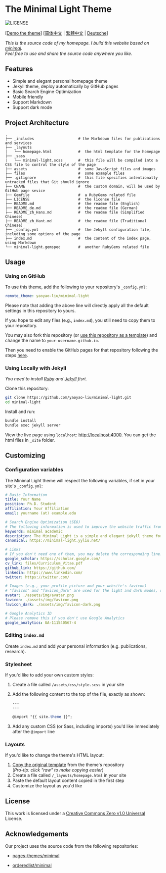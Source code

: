 # The Minimal Light Theme

[![LICENSE](https://img.shields.io/github/license/yaoyao-liu/minimal-light?style=flat-square&logo=creative-commons&color=EF9421)](https://github.com/yaoyao-liu/minimal-light/blob/main/LICENSE)

\[[Demo the theme](https://minimal-light.yyliu.net/)\]  \[[简体中文](https://github.com/yaoyao-liu/minimal-light/blob/master/README_zh_Hans.md) | [繁體中文](https://github.com/yaoyao-liu/minimal-light/blob/master/README_zh_Hant.md) | [Deutsche](https://github.com/yaoyao-liu/minimal-light/blob/master/README_de.md)\]
 
*This is the source code of my homepage. I build this website based on [minimal](https://github.com/orderedlist/minimal).*
<br>
*Feel free to use and share the source code anywhere you like.*

## Features

- Simple and elegant personal homepage theme
- Jekyll theme, deploy automatically by GitHub pages
- Basic Search Engine Optimization
- Mobile friendly
- Support Markdown 
- Support dark mode

## Project Architecture

```
.
├── _includes                    # the Markdown files for publications and services  
├── _layouts                  
|   └── homepage.html            #  the html template for the homepage 
├── _sass                     
|   └── minimal-light.scss       #  this file will be compiled into a CSS file to control the style of the page
├── assets                       #  some JavaScript files and images
├── files                        #  some example files
├── .gitignore                   #  this file specifies intentionally untracked files that Git should ignore
├── CNAME                        #  the custom domain, will be used by GitHub page sevice
├── Gemfile                      #  a RubyGems related file
├── LICENSE                      #  the license file
├── README.md                    #  the readme file (English)
├── README_de.md                 #  the readme file (German)
├── README_zh_Hans.md            #  the readme file (Simplified Chinese)
├── README_zh_Hant.md            #  the readme file (Traditional Chinese)
├── _config.yml                  #  the Jekyll configuration file, including some options of the page  
├── index.md                     #  the content of the index page, using Markdown
└── minimal-light.gemspec        #  another RubyGems related file
```

## Usage

### Using on GitHub 

To use this theme, add the following to your repository's `_config.yml`:

```yaml
remote_theme: yaoyao-liu/minimal-light
```

Please note that adding the above line will directly apply all the default settings in this repository to yours.

If you hope to edit any files (e.g., `index.md`), you still need to copy them to your repository.

You may also fork this repository (or [use this repository as a template](https://docs.github.com/en/github/creating-cloning-and-archiving-repositories/creating-a-repository-from-a-template)) and change the name to `your-username.github.io`.

Then you need to enable the GitHub pages for that repository following the steps [here](https://docs.github.com/en/pages/getting-started-with-github-pages/creating-a-github-pages-site#creating-your-site).

### Using Locally with Jekyll

*You need to install [Ruby](https://www.ruby-lang.org/en/) and [Jekyll](https://jekyllrb.com/) fisrt.*

Clone this repository:

```bash
git clone https://github.com/yaoyao-liu/minimal-light.git
cd minimal-light
```
Install and run:

```bash
bundle install
bundle exec jekyll server
```
View the live page using `localhost`:
<http://localhost:4000>. You can get the html files in `_site` folder.

## Customizing

### Configuration variables

The Minimal Light theme will respect the following variables, if set in your site's `_config.yml`:

  ```yaml
# Basic Information 
title: Your Name
position: Ph.D. Student
affiliation: Your Affiliation
email: yourname (at) example.edu

# Search Engine Optimization (SEO)
# The following information is used to improve the website traffic from search engines, e.g., Google.
keywords: minimal academic
description: The Minimal Light is a simple and elegant jekyll theme for academic personal homepage.
canonical: https://minimal-light.yyliu.net/

# Links 
# If you don't need one of them, you may delete the corresponding line.
google_scholar: https://scholar.google.com/
cv_link: files/Curriculum_Vitae.pdf
github_link: https://github.com/
linkedin: https://www.linkedin.com/
twitter: https://twitter.com/

# Images (e.g., your profile picture and your website's favicon) 
# "favicon" and "favicon_dark" are used for the light and dark modes, respectively. 
avatar: ./assets/img/avatar.png
favicon: ./assets/img/favicon.png
favicon_dark: ./assets/img/favicon-dark.png

# Google Analytics ID
# Please remove this if you don't use Google Analytics
google_analytics: UA-111540567-4
  ```
### Editing `index.md`

Create `index.md` and add your personal information (e.g. publications, research).

### Stylesheet

If you'd like to add your own custom styles:

1. Create a file called `/assets/css/style.scss` in your site
2. Add the following content to the top of the file, exactly as shown:

    ```scss
    ---
    ---

    @import "{{ site.theme }}";
    ```
3. Add any custom CSS (or Sass, including imports) you'd like immediately after the `@import` line

### Layouts

If you'd like to change the theme's HTML layout:

1. [Copy the original template](https://github.com/yaoyao-liu/minimal-light/blob/master/_layouts/homepage.html) from the theme's repository<br />(*Pro-tip: click "raw" to make copying easier*)
2. Create a file called `/_layouts/homepage.html` in your site
3. Paste the default layout content copied in the first step
4. Customize the layout as you'd like

## License

This work is licensed under a [Creative Commons Zero v1.0 Universal](https://github.com/yaoyao-liu/minimal-light/blob/master/LICENSE) License.

## Acknowledgements

Our project uses the source code from the following repositories:

* [pages-themes/minimal](https://github.com/pages-themes/minimal)

* [orderedlist/minimal](https://github.com/orderedlist/minimal)
